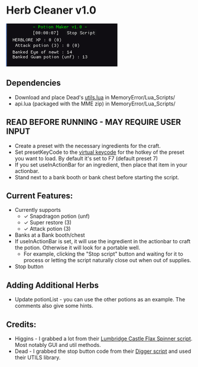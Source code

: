 # Herb Cleaner v1.0
<link href="/CSS/Scripts/style.css" rel="stylesheet"/>

![GUI](images/gui_ss.png "GUI")

## Dependencies
- Download and place Dead's [utils.lua](https://me.deadcod.es/dead-utils) in  MemoryError/Lua_Scripts/
- api.lua (packaged with the MME zip) in MemoryError/Lua_Scripts/

## READ BEFORE RUNNING - MAY REQUIRE USER INPUT
- Create a preset with the necessary ingredients for the craft.
- Set presetKeyCode to the [virtual keycode](https://learn.microsoft.com/en-us/windows/win32/inputdev/virtual-key-codes) for the hotkey of the preset you want to load. By default it's set to F7 (default preset 7)
- If you set useInActionBar for an ingredient, then place that item in your actionbar.
- Stand next to a bank booth or bank chest before starting the script. 

## Current Features:
- Currently supports
  - &check; Snapdragon potion (unf)
  - &check; Super restore (3)
  - &check; Attack potion (3)
-  Banks at a Bank booth/chest
- If useInActionBar is set, it will use the ingredient in the actionbar to craft the potion. Otherwise it will look for a portable well.
  - For example, clicking the "Stop script" button and waiting for it to process  or letting the script naturally close out when out of supplies.
- Stop button

## Adding Additional Herbs
- Update potionList - you can use the other potions as an example. The comments also give some hints.

## Credits:
- Higgins - I grabbed a lot from their [Lumbridge Castle Flax Spinner script](https://github.com/higgins-dotcom/lua-scripts/blob/main/LumbridgeFlaxSpinner.lua). Most notably GUI and util methods.
- Dead - I grabbed the stop button code from their [Digger script](https://me.deadcod.es/dead-digger) and used their UTILS library.  